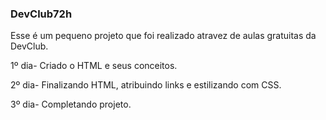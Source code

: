 ﻿### DevClub72h

Esse é um pequeno projeto que foi realizado atravez de aulas gratuitas da DevClub.

1º dia- Criado o HTML e seus conceitos.

2º dia- Finalizando HTML, atribuindo links e estilizando com CSS.

3º dia- Completando projeto.
